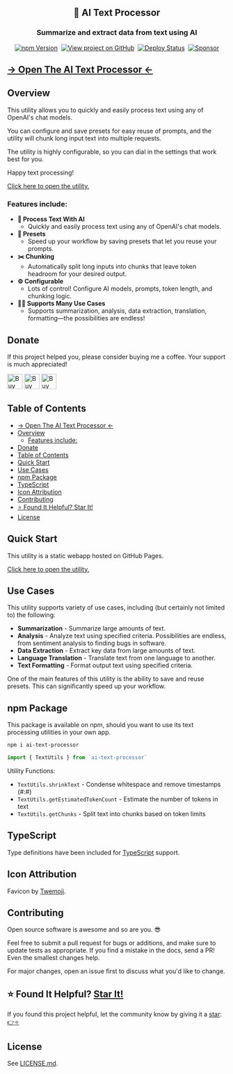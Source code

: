 <h2 align="center">
  📖 AI Text Processor
</h2>
<h3 align="center">
  Summarize and extract data from text using AI
</h3>
<p align="center">
  <a href="https://badge.fury.io/js/ai-text-processor" target="_blank" rel="noopener noreferrer"><img src="https://badge.fury.io/js/ai-text-processor.svg" alt="npm Version" /></a>&nbsp;
  <a href="https://github.com/justinmahar/ai-text-processor/" target="_blank" rel="noopener noreferrer"><img src="https://img.shields.io/badge/GitHub-Source-success" alt="View project on GitHub" /></a>&nbsp;
  <a href="https://github.com/justinmahar/ai-text-processor/actions?query=workflow%3ADeploy" target="_blank" rel="noopener noreferrer"><img src="https://github.com/justinmahar/ai-text-processor/workflows/Deploy/badge.svg" alt="Deploy Status" /></a>&nbsp;
  <a href="https://github.com/sponsors/justinmahar" target="_blank" rel="noopener noreferrer"><img src="https://img.shields.io/static/v1?label=Sponsor&message=%E2%9D%A4&logo=GitHub&color=%23fe8e86" alt="Sponsor"/></a>
</p>

## [→ Open The AI Text Processor ←](https://justinmahar.github.io/ai-text-processor/?path=/story/utilities-ai-text-processor--processor)

## Overview

This utility allows you to quickly and easily process text using any of OpenAI's chat models.

You can configure and save presets for easy reuse of prompts, and the utility will chunk long input text into multiple requests.

The utility is highly configurable, so you can dial in the settings that work best for you.

Happy text processing! 

[Click here to open the utility.](https://justinmahar.github.io/ai-text-processor/?path=/story/utilities-ai-text-processor--processor)

### Features include:

- **📖 Process Text With AI**
  - Quickly and easily process text using any of OpenAI's chat models.
- **📒 Presets**
  - Speed up your workflow by saving presets that let you reuse your prompts.
- **✂️ Chunking**
  - Automatically split long inputs into chunks that leave token headroom for your desired output.
- **⚙️ Configurable**
  - Lots of control! Configure AI models, prompts, token length, and chunking logic.
- **🧑‍💻 Supports Many Use Cases**
  - Supports summarization, analysis, data extraction, translation, formatting—the possibilities are endless!

[lock:donate]::🚫---------------------------------------

## Donate 

If this project helped you, please consider buying me a coffee. Your support is much appreciated!

<a href="https://paypal.me/thejustinmahar/5"><img src="https://justinmahar.github.io/react-kindling/support/coffee-1.png" alt="Buy me a coffee" height="35" /></a> <a href="https://paypal.me/thejustinmahar/15"><img src="https://justinmahar.github.io/react-kindling/support/coffee-3.png" alt="Buy me 3 coffees" height="35" /></a> <a href="https://paypal.me/thejustinmahar/25"><img src="https://justinmahar.github.io/react-kindling/support/coffee-5.png" alt="Buy me 5 coffees" height="35" /></a>

[/lock:donate]::---------------------------------------🚫

## Table of Contents 

- [→ Open The AI Text Processor ←](#-open-the-ai-text-processor-)
- [Overview](#overview)
  - [Features include:](#features-include)
- [Donate](#donate)
- [Table of Contents](#table-of-contents)
- [Quick Start](#quick-start)
- [Use Cases](#use-cases)
- [npm Package](#npm-package)
- [TypeScript](#typescript)
- [Icon Attribution](#icon-attribution)
- [Contributing](#contributing)
- [⭐ Found It Helpful? Star It!](#-found-it-helpful-star-it)
- [License](#license)

## Quick Start

This utility is a static webapp hosted on GitHub Pages.

[Click here to open the utility.](https://justinmahar.github.io/ai-text-processor/?path=/story/utilities-ai-text-processor--processor)

## Use Cases

This utility supports variety of use cases, including (but certainly not limited to) the following:

- **Summarization** - Summarize large amounts of text.
- **Analysis** - Analyze text using specified criteria. Possibilities are endless, from sentiment analysis to finding bugs in software.
- **Data Extraction** - Extract key data from large amounts of text.
- **Language Translation** - Translate text from one language to another.
- **Text Formatting** - Format output text using specified criteria.

One of the main features of this utility is the ability to save and reuse presets. This can significantly speed up your workflow.

## npm Package

This package is available on npm, should you want to use its text processing utilities in your own app.

```bash
npm i ai-text-processor
```

```js
import { TextUtils } from `ai-text-processor`
```

Utility Functions:

- `TextUtils.shrinkText` - Condense whitespace and remove timestamps (#:#)
- `TextUtils.getEstimatedTokenCount` - Estimate the number of tokens in text
- `TextUtils.getChunks` - Split text into chunks based on token limits

## TypeScript

Type definitions have been included for [TypeScript](https://www.typescriptlang.org/) support.

[/lock:typescript]::---------------------------------------🚫

[lock:icon]::🚫---------------------------------------

## Icon Attribution

Favicon by [Twemoji](https://github.com/twitter/twemoji).

[/lock:icon]::---------------------------------------🚫

[lock:contributing]::🚫---------------------------------------

## Contributing

Open source software is awesome and so are you. 😎

Feel free to submit a pull request for bugs or additions, and make sure to update tests as appropriate. If you find a mistake in the docs, send a PR! Even the smallest changes help.

For major changes, open an issue first to discuss what you'd like to change.

[/lock:contributing]::---------------------------------------🚫

## ⭐ Found It Helpful? [Star It!](https://github.com/justinmahar/ai-text-processor/stargazers)

If you found this project helpful, let the community know by giving it a [star](https://github.com/justinmahar/ai-text-processor/stargazers): [👉⭐](https://github.com/justinmahar/ai-text-processor/stargazers)

## License

See [LICENSE.md](https://justinmahar.github.io/ai-text-processor/?path=/story/license--page).